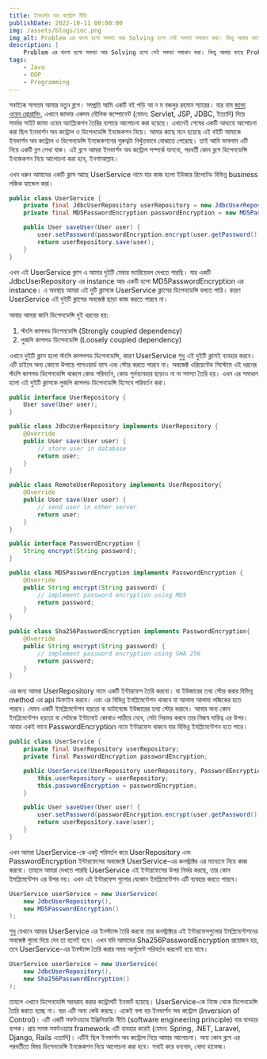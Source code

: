 ```yaml
---
title: ইনভার্শন অব কন্ট্রোল নীতি
publishDate: 2022-10-11 00:00:00
img: /assets/blogs/ioc.png
img_alt: Problem এর বাংলা হলো সমস্যা আর Solving হলো সেই সমস্যা সমাধান করা। কিন্তু আমার কাছে Problem বা সমস্যা মানে হলো কোন unknown situation বা অজানা পরিস্থিতি
description: |
    Problem এর বাংলা হলো সমস্যা আর Solving হলো সেই সমস্যা সমাধান করা। কিন্তু আমার কাছে Problem বা সমস্যা মানে হলো কোন unknown situation বা অজানা পরিস্থিতি
tags:
    - Java
    - OOP
    - Programming
---
```


সবাইকে সাগতম আমার নতুন ব্লগে। সম্প্রতি আমি একটি বই পড়ি আ ন ম বজলুর রহমান
স্যারের। যার নাম [জাভা ওয়েব প্রোগ্রামিং](https://bazlur.com/posts/2020-03-06-%E0%A6%9C%E0%A6%BE%E0%A6%AD%E0%A6%BE-%E0%A6%93%E0%A6%AF%E0%A6%BC%E0%A7%87%E0%A6%AC-%E0%A6%AA%E0%A7%8D%E0%A6%B0%E0%A7%8B%E0%A6%97%E0%A7%8D%E0%A6%B0%E0%A6%BE%E0%A6%AE%E0%A6%BF/),
এখানে জাভার একদম মৌলিক কম্পোনেন্ট (যেমন: Servlet, JSP, JDBC, ইত্যাদি) দিয়ে সার্ভার সাইট
জাভা ওয়েব অ্যাপ্লিকেশন তৈরির ব্যপারে আলোচনা করা হয়েছে। এখানেই শেষের একটি আধ্যয়ে
আলোচনা করা ছিল ইনভার্শন অব কন্ট্রোল ও ডিপেনডেন্সি ইনজেকশন নিয়ে। আমার কাছে মনে
হয়েছে এই বইটি আমাকে ইনভার্শন অব কন্ট্রোল ও ডিপেনডেন্সি ইনজেকশনের গুরুত্বটা নিখুঁতভাবে
বোঝাতে পেরেছে। তাই আমি ভাবলাম এটি নিয়ে একটি ব্লগ লেখা যাক। এই ব্লগে আমরা ইনভার্শন
অব কন্ট্রোল সম্পর্কে যানবো, পরবর্তী কোন ব্লগে ডিপেনডেন্সি ইনজেকশন নিয়ে আলোচনা করা হবে, ইনশাআল্লাহ।

এখন ধরুন আমাদের একটি ক্লাস আছে UserService নামে যার কাজ হলো ইউজার রিলেটেড বিভিন্ন
business লজিক হ্যান্ডেল করা।

```java
public class UserService {
    private final JdbcUserRepository userRepository = new JdbcUserRepository();
    private final MD5PasswordEncryption passwordEncryption = new MD5PasswordEncryption();

    public User saveUser(User user) {
        user.setPassword(passwordEncryption.encrypt(user.getPassword()));
        return userRepository.save(user);
    }
}
```

এখন এই UserService ক্লাস এ আমার দুইটি মেম্বার ভ্যারিয়েবল দেখতে পারছি। যার একটি
JdbcUserRepository এর instance আর একটি হলো MD5PasswordEncryption এর instance।
এ অবস্থায় আমরা এই দুটি ক্লাসকে UserService ক্লাসের ডিপেনডেন্সি বলতে পারি। কারণ
UserService এই দুইটি ক্লাসের অবজেক্ট ছাড়া কাজ করতে পারবে না।

‌আবার আমরা জানি ডিপেনডেন্সি দুই ধরনের হয়:

1. স্টংলি কাপলড ডিপেনডেন্সি (Strongly coupled dependency)
2. লুজলি কাপলড ডিপেনডেন্সি (Loosely coupled dependency)

এখানে দুইটি ক্লাস হলো স্টংলি কাপলসড ডিপেনডেন্সি, কারণ UserService শুধু এই দুইটি
ক্লাসই ব্যবহার করবে। এটি চাইলে অন্য কোনো উপায়ে পাসওয়ার্ড হ্যাস এবং স্টোর করতে
পারবে না। অবজেক্ট ওরিয়েন্টেড সিস্টেমে এই ধরনের স্টংলি কাপলড ডিপেনডেন্সি থাকলে
কোড পরিবর্তন, কোড পুর্নব্যাবহার ছাড়াও না না সমস্যা তৈরি হয়। এখন এর সমাধান হলো
এই দুইটি ক্লাসকে লুজলি কাপলড ডিপেনডেন্সি হিসেবে পরিবর্তন করা।

```java
public interface UserRepository {
    User save(User user);
}

public class JdbcUserRepository implements UserRepository {
    @Override
    public User save(User user) {
        // store user in database
        return user;
    }
}

public class RemoteUserRepository implements UserRepository{
    @Override
    public User save(User user) {
        // send user in other server
        return user;
    }
}
```

```java
public interface PasswordEncryption {
    String encrypt(String password);
}

public class MD5PasswordEncryption implements PasswordEncryption {
    @Override
    public String encrypt(String password) {
        // implement password encryption using MD5
        return password;
    }
}

public class Sha256PasswordEncryption implements PasswordEncryption{
    @Override
    public String encrypt(String password) {
        // implement password encryption using SHA 256
        return password;
    }
}
```

এর জন্য আমরা UserRepository নামে একটি ইন্টারফেস তৈরি করবো। যা ইউজারের তথ্য স্টাের
করার বিভিন্ন method এর api ডিফাইন করবে। এবং এর বিভিন্ন ইমপ্লিমেন্টেশন থাকবে যা
আলাদা আলাদা লজিকের হতে পারবে। যেমন একটি ইমপ্লিমেন্টেশন হয়তো বা ডাটাবেজে ইউজারের তথ্য
স্টোর করাবে। আবার অন্য কোন ইমপ্লিমেন্টেশন হয়তো বা সেটাকে ইন্টানেটে কোথাও পাঠিয়ে দেবে,
সেটা নিরভর করবে তার নিজস্ব দায়িত্ব এর উপর। আবার একই ভাবে PasswordEncryption নামে
ইন্টারফেস থাকবে যার বিভিন্ন ইমপ্লিমেন্টেশন হতে পারে।

```java
public class UserService {
    private final UserRepository userRepository;
    private final PasswordEncryption passwordEncryption;

    public UserService(UserRepository userRepository, PasswordEncryption passwordEncryption) {
        this.userRepository = userRepository;
        this.passwordEncryption = passwordEncryption;
    }

    public User saveUser(User user) {
        user.setPassword(passwordEncryption.encrypt(user.getPassword()));
        return userRepository.save(user);
    }
}
```

এখন আমরা UserService-কে একটু পরিবর্তন করে UserRepository এবং PasswordEncryption
ইন্টারফেসের অবজেক্টে UserService-এর কনস্ট্রাক্টর এর মাধ্যেমে নিয়ে কাজ করবো। তাহলে আমরা দেখতে পারছি
UserService এই ইন্টারফেসের উপর নির্ভর করছে, তার কোন ইমপ্লিমেন্টেশন এর উপর নয়।
এখন এই ইন্টারফেস গুলোর যেকােন ইমপ্লিমেন্টেশন এটি ব্যবহার করতে পারবে।

```java
UserService userService = new UserService(
    new JdbcUserRepository(),
    new MD5PasswordEncryption()
);
```

শুধু যেখানে আমার UserService এর ইনস্ট্যান্স তৈরি করবো তার কনস্ট্রাক্টরে এই ইন্টারফেসগুলোর
ইমপ্লিমেন্টেশনের অবজেক্ট গুলো দিয়ে দেব তা হলেই হবে। এখন যদি আমাদের
Sha256PasswordEncryption প্রয়োজন হয়, তবে UserService-এর ইনস্ট্যান্স তৈরি করার
সময় আর্গুমেন্ট পরিবর্তন করলেই হয়ে যাবে।

```java
UserService userService = new UserService(
    new JdbcUserRepository(),
    new Sha256PasswordEncryption()
);
```

তাহলে এখানে ডিপেনডেন্সি সরবরাহ করার কন্ট্রোলটি ইনভার্ট হয়েছে। UserService-কে নিজে
থেকে ডিপেনডেন্সি তৈরি করতে হচ্ছে না। বরং এটি অন্য কেউ করছে। একেই বলা হয় ইনভার্শন
অব কন্ট্রোল (Inversion of Control)। এটি একটি সফটওয়্যার ইঞ্জিনিয়ারিং নীতি
(software engineering principle) যার ব্যবহার ব্যপক। প্রায় সমস্ত সফটওয়্যার framework এটি ব্যবহার করেই
(যেমন: Spring, .NET, Laravel, Django, Rails এত্যাদি)।
এটিই ছিল ইনভার্শন অব কন্ট্রোল নিয়ে আমার আলোচনা। অন্য কোন ব্লগে এর পরবর্তীতে বিষয়
ডিপেনডেন্সি ইনজেকশন নিয়ে আলোচনা করা হবে। সবাই করে ধন্যবাদ, খোদা হাফেজ।
